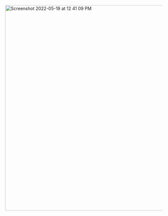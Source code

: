 <img width="656" alt="Screenshot 2022-05-19 at 12 41 09 PM" src="https://user-images.githubusercontent.com/47182764/169206470-1cb6472b-022a-41f0-8dd4-a316f7148a50.png">
